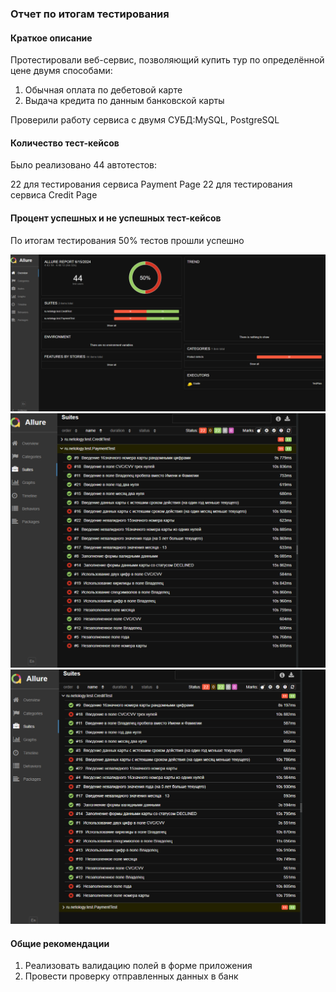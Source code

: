### Отчет по итогам тестирования

#### Краткое описание

Протестировали веб-сервис, позволяющий купить тур по определённой цене двумя способами:

1. Обычная оплата по дебетовой карте
2. Выдача кредита по данным банковской карты

Проверили работу сервиса с двумя СУБД:MySQL, PostgreSQL

#### Количество тест-кейсов

Было реализовано 44 автотестов:

22 для тестирования сервиса Payment Page
22 для тестирования сервиса Credit Page

#### Процент успешных и не успешных тест-кейсов
По итогам тестирования 50% тестов прошли успешно

![img.png](img.png)
![img_1.png](img_1.png)
![img_2.png](img_2.png)

#### Общие рекомендации

1. Реализовать валидацию полей в форме приложения
2. Провести проверку отправленных данных в банк
